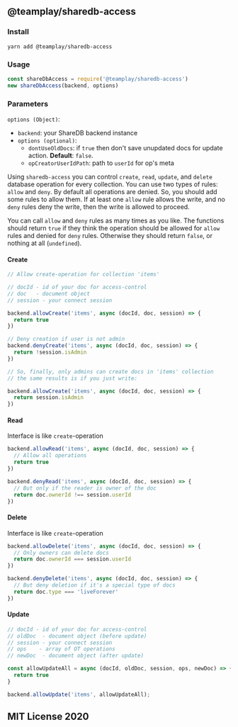 ## @teamplay/sharedb-access

### Install

```
yarn add @teamplay/sharedb-access
```

### Usage

```js
const shareDbAccess = require('@teamplay/sharedb-access')
new shareDbAccess(backend, options)
```

### Parameters

`options (Object)`:
* `backend`: your ShareDB backend instance
* `options (optional)`:
  * `dontUseOldDocs`: if `true` then don't save unupdated docs for update action. **Default**: `false`.
  * `opCreatorUserIdPath`: path to `userId` for op's meta


Using `sharedb-access` you can control `create`, `read`, `update`, and `delete` database operation for every collection. You can use two types of rules: `allow` and `deny`. By default all operations are denied. So, you should add some rules to allow them. If at least one `allow` rule allows the write, and no `deny` rules deny the write, then the write is allowed to proceed.

You can call `allow` and `deny` rules as many times as you like. The functions should return `true` if they think the operation should be allowed for `allow` rules and denied for `deny` rules. Otherwise they should return `false`, or nothing at all (`undefined`).

#### Create

```js
// Allow create-operation for collection 'items'

// docId - id of your doc for access-control
// doc   - document object
// session - your connect session

backend.allowCreate('items', async (docId, doc, session) => {
  return true
})

// Deny creation if user is not admin
backend.denyCreate('items', async (docId, doc, session) => {
  return !session.isAdmin
})

// So, finally, only admins can create docs in 'items' collection
// the same results is if you just write:

backend.allowCreate('items', async (docId, doc, session) => {
  return session.isAdmin
})
```
#### Read

Interface is like `create`-operation

```js
backend.allowRead('items', async (docId, doc, session) => {
  // Allow all operations
  return true
})

backend.denyRead('items', async (docId, doc, session) => {
  // But only if the reader is owner of the doc
  return doc.ownerId !== session.userId
})
```

#### Delete

Interface is like `create`-operation

```js
backend.allowDelete('items', async (docId, doc, session) => {
  // Only owners can delete docs
  return doc.ownerId === session.userId
})

backend.denyDelete('items', async (docId, doc, session) => {
  // But deny deletion if it's a special type of docs
  return doc.type === 'liveForever'
})
```

#### Update

```js
// docId - id of your doc for access-control
// oldDoc  - document object (before update)
// session - your connect session
// ops    - array of OT operations
// newDoc  - document object (after update)

const allowUpdateAll = async (docId, oldDoc, session, ops, newDoc) => {
  return true
}

backend.allowUpdate('items', allowUpdateAll);
```

## MIT License 2020
